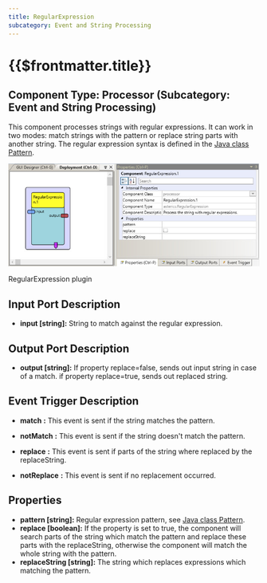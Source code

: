 ```yaml
---
title: RegularExpression
subcategory: Event and String Processing
---
```


# {{$frontmatter.title}}

## Component Type: Processor (Subcategory: Event and String Processing)

This component processes strings with regular expressions. It can work in two modes: match strings with the pattern or replace string parts with another string. The regular expression syntax is defined in the [Java class Pattern][1].

![Screenshot: RegularExpression plugin](./img/regularexpression.jpg "Screenshot: RegularExpression plugin")

RegularExpression plugin

## Input Port Description

- **input \[string\]:** String to match against the regular expression.

## Output Port Description

- **output \[string\]:** If property replace=false, sends out input string in case of a match. if property replace=true, sends out replaced string.

## Event Trigger Description

- **match** **:** This event is sent if the string matches the pattern.

- **notMatch** **:** This event is sent if the string doesn't match the pattern.

- **replace** **:** This event is sent if parts of the string where replaced by the replaceString.

- **notReplace** **:** This event is sent if no replacement occurred.

## Properties

- **pattern \[string\]:** Regular expression pattern, see [Java class Pattern][2].
- **replace \[boolean\]:** If the property is set to true, the component will search parts of the string which match the pattern and replace these parts with the replaceString, otherwise the component will match the whole string with the pattern.
- **replaceString \[string\]:** The string which replaces expressions which matching the pattern.

[1]: https://docs.oracle.com/javase/7/docs/api/java/util/regex/Pattern.html
[2]: https://docs.oracle.com/javase/7/docs/api/java/util/regex/Pattern.html
